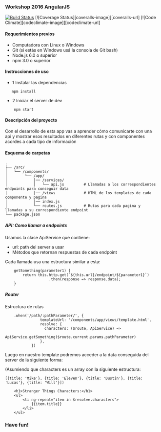 ### Workshop 2016 AngularJS

[travis-image]: https://travis-ci.org/gpincheiraa/workshop2016-nodeconfar-angular.png
[travis-url]: https://travis-ci.org/gpincheiraa/workshop2016-nodeconfar-angular

[![Build Status][travis-image]][travis-url] [![Coverage Status][coveralls-image]][coveralls-url] [![Code Climate][codeclimate-image]][codeclimate-url]

#### Requerimientos previos


- Computadora con Linux o Windows
- Git (si estás en Windows usá la consola de Git bash)
- Node.js 6.0 o superior
- npm 3.0 o superior


#### Instrucciones de uso


- 1 Instalar las dependencias


```
   npm install
```


- 2 Iniciar el server de dev


```
    npm start
```


#### Descripción del proyecto
Con el desarrollo de esta app vas a aprender cómo comunicarte con una api y mostrar esos resultados en diferentes rutas y con componentes acordes a cada tipo de información


#### Esquema de carpetas


```
.
├── /src/
│   └── /components/          
│        └── /app/                
│            │── /services/
│            │   └── api.js         # Llamadas a los correspondientes endpoints para conseguir data
│            │── /views             # HTML de los templates de cada componente y pagina
│            │── index.js           
│            └── routes.js          # Rutas para cada pagina y llamadas a su correspondiente endpoint
└── package.json        
```


##### API: Como llamar a endpoints


Usamos la clase ApiService que contiene:


- url: path del server a usar
- Métodos que retornan respuestas de cada endpoint


Cada llamada usa una estructura similar a esta:

```
    getSomething(parameter1) {
        return this.http.get(`${this.url}/endpoint/${parameter1}`)
                    .then(response => response.data);
    }

```
##### Router


Estructura de rutas


```
    .when('/path/:pathParameter/', {
                templateUrl: '/components/app/views/template.html',
                resolve: {
                  characters: ($route, ApiService) =>
                      ApiService.getSomething($route.current.params.pathParameter)
                },
            })
```

Luego en nuestro template podremos acceder a la data conseguida del server de la siguiente forma:


(Asumiendo que characters es un array con la siguiente estructura:
```
[{title: 'Mike'}, {title: 'Eleven'}, {title: 'Dustin'}, {title: 'Lucas'}, {title: 'Will'}])
```


```
    <h1>Stranger Things Characters:</h1>
    <ul>
        <li ng-repeat="item in $resolve.characters">
            {{item.title}}
        </li>
    </ul>
```


### Have fun!
